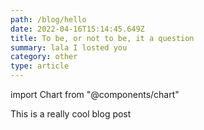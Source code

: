 ```yaml
---
path: /blog/hello
date: 2022-04-16T15:14:45.649Z
title: To be, or not to be, it a question
summary: lala I losted you
category: other
type: article
---
```


import Chart from "@components/chart"

This is a really cool blog post

<Chart/>
